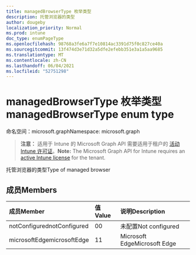 ```yaml
---
title: managedBrowserType 枚举类型
description: 托管浏览器的类型
author: dougeby
localization_priority: Normal
ms.prod: intune
doc_type: enumPageType
ms.openlocfilehash: 98768a3fe6a7f7e10814ac3391d75f0c827ce40a
ms.sourcegitcommit: 13f474d3e71d32a5dfe2efebb351e3a1a5aa9685
ms.translationtype: MT
ms.contentlocale: zh-CN
ms.lasthandoff: 06/04/2021
ms.locfileid: "52751298"
---
```

# <a name="managedbrowsertype-enum-type"></a><span data-ttu-id="9151d-103">managedBrowserType 枚举类型</span><span class="sxs-lookup"><span data-stu-id="9151d-103">managedBrowserType enum type</span></span>

<span data-ttu-id="9151d-104">命名空间：microsoft.graph</span><span class="sxs-lookup"><span data-stu-id="9151d-104">Namespace: microsoft.graph</span></span>

> <span data-ttu-id="9151d-105">**注意：** 适用于 Intune 的 Microsoft Graph API 需要适用于租户的 [活动 Intune 许可证](https://go.microsoft.com/fwlink/?linkid=839381)。</span><span class="sxs-lookup"><span data-stu-id="9151d-105">**Note:** The Microsoft Graph API for Intune requires an [active Intune license](https://go.microsoft.com/fwlink/?linkid=839381) for the tenant.</span></span>

<span data-ttu-id="9151d-106">托管浏览器的类型</span><span class="sxs-lookup"><span data-stu-id="9151d-106">Type of managed browser</span></span>

## <a name="members"></a><span data-ttu-id="9151d-107">成员</span><span class="sxs-lookup"><span data-stu-id="9151d-107">Members</span></span>
|<span data-ttu-id="9151d-108">成员</span><span class="sxs-lookup"><span data-stu-id="9151d-108">Member</span></span>|<span data-ttu-id="9151d-109">值</span><span class="sxs-lookup"><span data-stu-id="9151d-109">Value</span></span>|<span data-ttu-id="9151d-110">说明</span><span class="sxs-lookup"><span data-stu-id="9151d-110">Description</span></span>|
|:---|:---|:---|
|<span data-ttu-id="9151d-111">notConfigured</span><span class="sxs-lookup"><span data-stu-id="9151d-111">notConfigured</span></span>|<span data-ttu-id="9151d-112">0</span><span class="sxs-lookup"><span data-stu-id="9151d-112">0</span></span>|<span data-ttu-id="9151d-113">未配置</span><span class="sxs-lookup"><span data-stu-id="9151d-113">Not configured</span></span>|
|<span data-ttu-id="9151d-114">microsoftEdge</span><span class="sxs-lookup"><span data-stu-id="9151d-114">microsoftEdge</span></span>|<span data-ttu-id="9151d-115">1</span><span class="sxs-lookup"><span data-stu-id="9151d-115">1</span></span>|<span data-ttu-id="9151d-116">Microsoft Edge</span><span class="sxs-lookup"><span data-stu-id="9151d-116">Microsoft Edge</span></span>|




